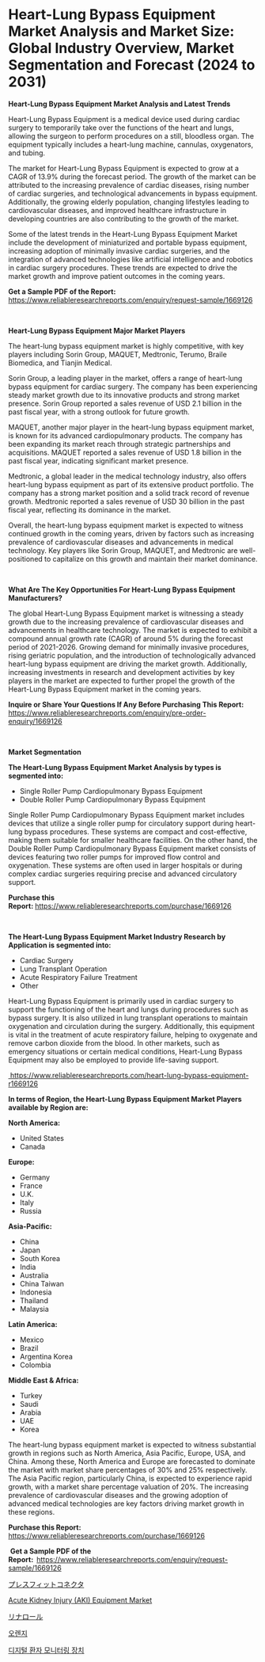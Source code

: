 <p><h1>Heart-Lung Bypass Equipment Market Analysis and Market Size: Global Industry Overview, Market Segmentation and Forecast (2024 to 2031)</h1></p><p><strong>Heart-Lung Bypass Equipment Market Analysis and Latest Trends</strong></p>
<p><p>Heart-Lung Bypass Equipment is a medical device used during cardiac surgery to temporarily take over the functions of the heart and lungs, allowing the surgeon to perform procedures on a still, bloodless organ. The equipment typically includes a heart-lung machine, cannulas, oxygenators, and tubing.</p><p>The market for Heart-Lung Bypass Equipment is expected to grow at a CAGR of 13.9% during the forecast period. The growth of the market can be attributed to the increasing prevalence of cardiac diseases, rising number of cardiac surgeries, and technological advancements in bypass equipment. Additionally, the growing elderly population, changing lifestyles leading to cardiovascular diseases, and improved healthcare infrastructure in developing countries are also contributing to the growth of the market.</p><p>Some of the latest trends in the Heart-Lung Bypass Equipment Market include the development of miniaturized and portable bypass equipment, increasing adoption of minimally invasive cardiac surgeries, and the integration of advanced technologies like artificial intelligence and robotics in cardiac surgery procedures. These trends are expected to drive the market growth and improve patient outcomes in the coming years.</p></p>
<p><strong>Get a Sample PDF of the Report:&nbsp;</strong> <a href="https://www.reliableresearchreports.com/enquiry/request-sample/1669126">https://www.reliableresearchreports.com/enquiry/request-sample/1669126</a></p>
<p>&nbsp;</p>
<p><strong>Heart-Lung Bypass Equipment Major Market Players</strong></p>
<p><p>The heart-lung bypass equipment market is highly competitive, with key players including Sorin Group, MAQUET, Medtronic, Terumo, Braile Biomedica, and Tianjin Medical. </p><p>Sorin Group, a leading player in the market, offers a range of heart-lung bypass equipment for cardiac surgery. The company has been experiencing steady market growth due to its innovative products and strong market presence. Sorin Group reported a sales revenue of USD 2.1 billion in the past fiscal year, with a strong outlook for future growth.</p><p>MAQUET, another major player in the heart-lung bypass equipment market, is known for its advanced cardiopulmonary products. The company has been expanding its market reach through strategic partnerships and acquisitions. MAQUET reported a sales revenue of USD 1.8 billion in the past fiscal year, indicating significant market presence.</p><p>Medtronic, a global leader in the medical technology industry, also offers heart-lung bypass equipment as part of its extensive product portfolio. The company has a strong market position and a solid track record of revenue growth. Medtronic reported a sales revenue of USD 30 billion in the past fiscal year, reflecting its dominance in the market.</p><p>Overall, the heart-lung bypass equipment market is expected to witness continued growth in the coming years, driven by factors such as increasing prevalence of cardiovascular diseases and advancements in medical technology. Key players like Sorin Group, MAQUET, and Medtronic are well-positioned to capitalize on this growth and maintain their market dominance.</p></p>
<p>&nbsp;</p>
<p><strong>What Are The Key Opportunities For Heart-Lung Bypass Equipment Manufacturers?</strong></p>
<p><p>The global Heart-Lung Bypass Equipment market is witnessing a steady growth due to the increasing prevalence of cardiovascular diseases and advancements in healthcare technology. The market is expected to exhibit a compound annual growth rate (CAGR) of around 5% during the forecast period of 2021-2026. Growing demand for minimally invasive procedures, rising geriatric population, and the introduction of technologically advanced heart-lung bypass equipment are driving the market growth. Additionally, increasing investments in research and development activities by key players in the market are expected to further propel the growth of the Heart-Lung Bypass Equipment market in the coming years.</p></p>
<p><strong>Inquire or Share Your Questions If Any Before Purchasing This Report:</strong> <a href="https://www.reliableresearchreports.com/enquiry/pre-order-enquiry/1669126">https://www.reliableresearchreports.com/enquiry/pre-order-enquiry/1669126</a></p>
<p>&nbsp;</p>
<p><strong>Market Segmentation</strong></p>
<p><strong>The Heart-Lung Bypass Equipment Market Analysis by types is segmented into:</strong></p>
<p><ul><li>Single Roller Pump Cardiopulmonary Bypass Equipment</li><li>Double Roller Pump Cardiopulmonary Bypass Equipment</li></ul></p>
<p><p>Single Roller Pump Cardiopulmonary Bypass Equipment market includes devices that utilize a single roller pump for circulatory support during heart-lung bypass procedures. These systems are compact and cost-effective, making them suitable for smaller healthcare facilities. On the other hand, the Double Roller Pump Cardiopulmonary Bypass Equipment market consists of devices featuring two roller pumps for improved flow control and oxygenation. These systems are often used in larger hospitals or during complex cardiac surgeries requiring precise and advanced circulatory support.</p></p>
<p><strong>Purchase this Report:&nbsp;</strong><a href="https://www.reliableresearchreports.com/purchase/1669126">https://www.reliableresearchreports.com/purchase/1669126</a></p>
<p>&nbsp;</p>
<p><strong>The Heart-Lung Bypass Equipment Market Industry Research by Application is segmented into:</strong></p>
<p><ul><li>Cardiac Surgery</li><li>Lung Transplant Operation</li><li>Acute Respiratory Failure Treatment</li><li>Other</li></ul></p>
<p><p>Heart-Lung Bypass Equipment is primarily used in cardiac surgery to support the functioning of the heart and lungs during procedures such as bypass surgery. It is also utilized in lung transplant operations to maintain oxygenation and circulation during the surgery. Additionally, this equipment is vital in the treatment of acute respiratory failure, helping to oxygenate and remove carbon dioxide from the blood. In other markets, such as emergency situations or certain medical conditions, Heart-Lung Bypass Equipment may also be employed to provide life-saving support.</p></p>
<p><a href="https://www.reliableresearchreports.com/heart-lung-bypass-equipment-r1669126">&nbsp;https://www.reliableresearchreports.com/heart-lung-bypass-equipment-r1669126</a></p>
<p><strong>In terms of Region, the Heart-Lung Bypass Equipment Market Players available by Region are:</strong></p>
<p>
    <p> <strong> North America: </strong>
        <ul>
            <li>United States</li>
            <li>Canada</li>
        </ul>
        </p> 
    <p> <strong> Europe: </strong>
        <ul>
            <li>Germany</li>
            <li>France</li>
            <li>U.K.</li>
            <li>Italy</li>
            <li>Russia</li>
        </ul>
        </p> 
    <p> <strong> Asia-Pacific: </strong>
        <ul>
            <li>China</li>
            <li>Japan</li>
            <li>South Korea</li>
            <li>India</li>
            <li>Australia</li>
            <li>China Taiwan</li>
            <li>Indonesia</li>
            <li>Thailand</li>
            <li>Malaysia</li>
        </ul>
        </p> 
    <p> <strong> Latin America: </strong>
        <ul>
            <li>Mexico</li>
            <li>Brazil</li>
            <li>Argentina Korea</li>
            <li>Colombia</li>
        </ul>
        </p> 
    <p> <strong> Middle East & Africa: </strong>
        <ul>
            <li>Turkey</li>
            <li>Saudi</li>
            <li>Arabia</li>
            <li>UAE</li>
            <li>Korea</li>
        </ul>
    </p>
    </p>
<p><p>The heart-lung bypass equipment market is expected to witness substantial growth in regions such as North America, Asia Pacific, Europe, USA, and China. Among these, North America and Europe are forecasted to dominate the market with market share percentages of 30% and 25% respectively. The Asia Pacific region, particularly China, is expected to experience rapid growth, with a market share percentage valuation of 20%. The increasing prevalence of cardiovascular diseases and the growing adoption of advanced medical technologies are key factors driving market growth in these regions.</p></p>
<p><strong>Purchase this Report: </strong><a href="https://www.reliableresearchreports.com/purchase/1669126">https://www.reliableresearchreports.com/purchase/1669126</a></p>
<p>&nbsp;<strong>Get a Sample PDF of the Report:&nbsp;&nbsp;</strong><a href="https://www.reliableresearchreports.com/enquiry/request-sample/1669126">https://www.reliableresearchreports.com/enquiry/request-sample/1669126</a></p>
<p><strong></strong></p>
<p><p><a href="https://medium.com/@reannakling/%E3%83%97%E3%83%AC%E3%82%B9%E3%83%95%E3%82%A3%E3%83%83%E3%83%88%E3%82%B3%E3%83%8D%E3%82%AF%E3%82%BF%E5%B8%82%E5%A0%B4%E3%81%AE%E8%A6%8F%E6%A8%A1-cagr-%E3%83%88%E3%83%AC%E3%83%B3%E3%83%892024%E5%B9%B4-2030%E5%B9%B4-f03571571a59">プレスフィットコネクタ</a></p><p><a href="https://github.com/ruddyyedelwadw/Market-Research-Report-List-2/blob/main/acute-kidney-injury-aki-equipment-market.md">Acute Kidney Injury (AKI) Equipment Market</a></p><p><a href="https://medium.com/@amehdzmay/%E3%83%AA%E3%83%8A%E3%83%AB%E3%83%BC%E3%83%AB%E5%B8%82%E5%A0%B4-%E7%AB%B6%E5%90%88%E5%88%86%E6%9E%90-%E5%B8%82%E5%A0%B4%E5%8B%95%E5%90%91%E3%81%8A%E3%82%88%E3%81%B32031%E5%B9%B4%E3%81%BE%E3%81%A7%E3%81%AE%E4%BA%88%E6%B8%AC-a44dd983212b">リナロール</a></p><p><a href="https://medium.com/@edaunhshhs/%EC%98%A4%EB%A0%8C%EC%A7%80-%EC%8B%9C%EC%9E%A5-%EA%B7%9C%EB%AA%A8-cagr-%ED%8A%B8%EB%A0%8C%EB%93%9C-2024-2030-64c61330847f">오렌지</a></p><p><a href="https://medium.com/@cezarymarciniak2022/%EB%94%94%EC%A7%80%ED%84%B8-%ED%99%98%EC%9E%90-%EB%AA%A8%EB%8B%88%ED%84%B0%EB%A7%81-%EC%9E%A5%EC%B9%98-%EC%8B%9C%EC%9E%A5%EC%9D%80-%EC%8B%9C%EC%9E%A5-%EC%A0%90%EC%9C%A0%EC%9C%A8-%EA%B7%9C%EB%AA%A8-%EB%B0%8F-2031%EB%85%84%EA%B9%8C%EC%A7%80-%EC%98%88%EC%83%81%EB%90%98%EB%8A%94-%EC%98%88%EC%B8%A1%EC%97%90-%EC%B4%88%EC%A0%90%EC%9D%84-%EB%A7%9E%EC%B6%A5%EB%8B%88%EB%8B%A4-87b249e08064">디지털 환자 모니터링 장치</a></p></p>